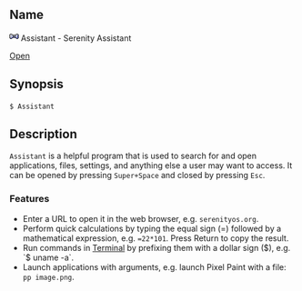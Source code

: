 ## Name

![Icon](../../../../../res/icons/16x16/app-assistant.png) Assistant - Serenity Assistant

[Open](file:///bin/Assistant)

## Synopsis

```**sh
$ Assistant
```

## Description

`Assistant` is a helpful program that is used to search for and open applications, files, settings, and anything else a user may want to access. It can be opened by pressing `Super+Space` and closed by pressing `Esc`.

### Features

* Enter a URL to open it in the web browser, e.g. `serenityos.org`.
* Perform quick calculations by typing the equal sign (=) followed by a mathematical expression, e.g. `=22*101`. Press Return to copy the result.
* Run commands in [Terminal](help://man/1/Applications/Terminal) by prefixing them with a dollar sign ($), e.g. `$ uname -a`.
* Launch applications with arguments, e.g. launch Pixel Paint with a file: `pp image.png`.
